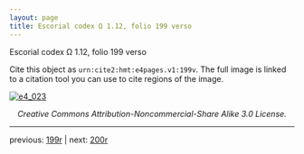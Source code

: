 ```yaml
---
layout: page
title: Escorial codex Ω 1.12, folio 199 verso
---
```


Escorial codex Ω 1.12, folio 199 verso

Cite this object as `urn:cite2:hmt:e4pages.v1:199v`.  The full image is linked to a citation tool you can use to cite regions of the image.

[![e4_023](http://www.homermultitext.org/iipsrv?IIIF=/project/homer/pyramidal/deepzoom/hmt/e4img/2017a/e4_023.tif/full/800,/0/default.jpg)](http://www.homermultitext.org/ict2/?urn=urn:cite2:hmt:e4img.2017a:e4_023) 

<p style="text-align: center; font-style: italic;">Creative Commons Attribution-Noncommercial-Share Alike 3.0 License.</p>

---

previous: [199r](../199r/) | next: [200r](../200r/)